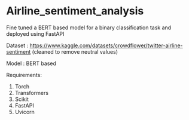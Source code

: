# Airline_sentiment_analysis
Fine tuned a BERT based model for a binary classification task and deployed using FastAPI

Dataset : https://www.kaggle.com/datasets/crowdflower/twitter-airline-sentiment (cleaned to remove neutral values)

Model : BERT based

Requirements:
1. Torch
2. Transformers
3. Scikit
4. FastAPI
5. Uvicorn


